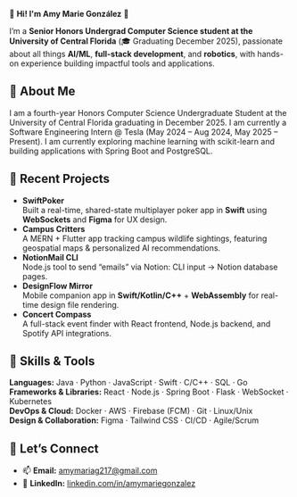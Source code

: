 🌺 **Hi! I'm Amy Marie González** 🌺

I’m a **Senior Honors Undergrad Computer Science student at the University of Central Florida** (🎓 Graduating December 2025), passionate about all things **AI/ML**, **full-stack development**, and **robotics**, with hands-on experience building impactful tools and applications.

## 🌷 About Me
I am a fourth-year Honors Computer Science Undergraduate Student at the University of Central Florida graduating in December 2025. I am currently a Software Engineering Intern @ Tesla (May 2024 – Aug 2024, May 2025 – Present). I am currently exploring machine learning with scikit-learn and building applications with Spring Boot and PostgreSQL.
  
## 🌸 Recent Projects
- **SwiftPoker**  
  Built a real-time, shared-state multiplayer poker app in **Swift** using **WebSockets** and **Figma** for UX design.  
- **Campus Critters**  
  A MERN + Flutter app tracking campus wildlife sightings, featuring geospatial maps & personalized AI recommendations.  
- **NotionMail CLI**  
  Node.js tool to send “emails” via Notion: CLI input → Notion database pages.  
- **DesignFlow Mirror**  
  Mobile companion app in **Swift/Kotlin/C++** + **WebAssembly** for real-time design file rendering.  
- **Concert Compass**  
  A full-stack event finder with React frontend, Node.js backend, and Spotify API integrations.

## 🌼 Skills & Tools
**Languages:** Java · Python · JavaScript · Swift · C/C++ · SQL · Go  
**Frameworks & Libraries:** React · Node.js · Spring Boot · Flask · WebSocket · Kubernetes  
**DevOps & Cloud:** Docker · AWS · Firebase (FCM) · Git · Linux/Unix  
**Design & Collaboration:** Figma · Tailwind CSS · CI/CD · Agile/Scrum

## 🌺 Let’s Connect
- 📫 **Email:** [amymariag217@gmail.com](mailto:amymariag217@gmail.com)  
- 🔗 **LinkedIn:** [linkedin.com/in/amymariegonzalez](https://linkedin.com/in/amymariegonzalez)
